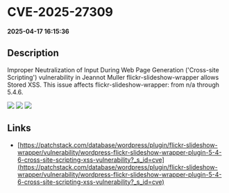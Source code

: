# CVE-2025-27309

**2025-04-17 16:15:36**

## Description
Improper Neutralization of Input During Web Page Generation ('Cross-site Scripting') vulnerability in Jeannot Muller flickr-slideshow-wrapper allows Stored XSS. This issue affects flickr-slideshow-wrapper: from n/a through 5.4.6.

![](https://img.shields.io/static/v1?label=Score&message=7.1&color=red)
![](https://img.shields.io/static/v1?label=Severity&message=HIGH&color=red)
![](https://img.shields.io/static/v1?label=CWE&message=XSS&color=green)

## Links
- [https://patchstack.com/database/wordpress/plugin/flickr-slideshow-wrapper/vulnerability/wordpress-flickr-slideshow-wrapper-plugin-5-4-6-cross-site-scripting-xss-vulnerability?_s_id=cve](https://patchstack.com/database/wordpress/plugin/flickr-slideshow-wrapper/vulnerability/wordpress-flickr-slideshow-wrapper-plugin-5-4-6-cross-site-scripting-xss-vulnerability?_s_id=cve)
